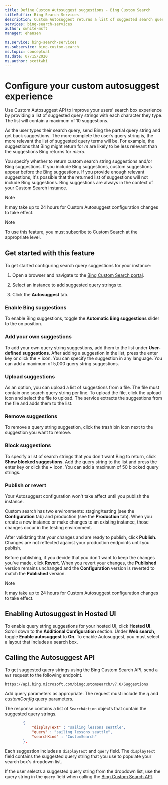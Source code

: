 ```yaml
---
title: Define Custom Autosuggest suggestions - Bing Custom Search
titleSuffix: Bing Search Services
description: Custom Autosuggest returns a list of suggested search query strings that are relevant to your search experience.
services: bing-search-services
author: swhite-msft
manager: ehansen

ms.service: bing-search-services
ms.subservice: bing-custom-search
ms.topic: conceptual
ms.date: 07/15/2020
ms.author: scottwhi
---
```


# Configure your custom autosuggest experience

Use Custom Autosuggest API to improve your users' search box experience by providing a list of suggested query strings with each character they type. The list will contain a maximum of 10 suggestions.

As the user types their search query, send Bing the partial query string and get back suggestions. The more complete the user’s query string is, the more relevant the list of suggested query terms will be. For example, the suggestions that Bing might return for *m* are likely to be less relevant than the suggestions Bing returns for *micro*. 

You specify whether to return custom search string suggestions and/or Bing suggestions. If you include Bing suggestions, custom suggestions appear before the Bing suggestions. If you provide enough relevant suggestions, it's possible that the returned list of suggestions will not include Bing suggestions. Bing suggestions are always in the context of your Custom Search instance. 


>[!NOTE]  
>It may take up to 24 hours for Custom Autosuggest configuration changes to take effect.


> [!NOTE]
> To use this feature, you must subscribe to Custom Search at the appropriate level.


## Get started with this feature

To get started configuring search query suggestions for your instance:

1. Open a browser and navigate to the [Bing Custom Search portal](https://customsearch.ai).  
   
1. Select an instance to add suggested query strings to.  
   
1. Click the **Autosuggest** tab.  


### Enable Bing suggestions

To enable Bing suggestions, toggle the **Automatic Bing suggestions** slider to the on position. 


### Add your own suggestions

To add your own query string suggestions, add them to the list under **User-defined suggestions**. After adding a suggestion in the list, press the enter key or click the **+** icon. You can specify the suggestion in any language. You can add a maximum of 5,000 query string suggestions.


### Upload suggestions

As an option, you can upload a list of suggestions from a file. The file must contain one search query string per line. To upload the file, click the upload icon and select the file to upload. The service extracts the suggestions from the file and adds them to the list.


### Remove suggestions

To remove a query string suggestion, click the trash bin icon next to the suggestion you want to remove.


### Block suggestions

To specify a list of search strings that you don't want Bing to return, click **Show blocked suggestions**. Add the query string to the list and press the enter key or click the **+** icon. You can add a maximum of 50 blocked query strings.


### Publish or revert

Your Autosuggest configuration won't take affect until you publish the instance.

Custom search has two environments: staging/testing (see the **Configuration** tab) and production (see the **Production** tab). When you create a new instance or make changes to an existing instance, those changes occur in the testing environment.

After validating that your changes and are ready to publish, click **Publish**. Changes are not reflected against your production endpoints until you publish.

Before publishing, if you decide that you don't want to keep the changes you've made, click **Revert**. When you revert your changes, the **Published** version remains unchanged and the **Configuration** version is reverted to match the **Published** version.


>[!NOTE]  
>It may take up to 24 hours for Custom Autosuggest configuration changes to take effect.



## Enabling Autosuggest in Hosted UI

To enable query string suggestions for your hosted UI, click **Hosted UI**. Scroll down to the **Additional Configuration** section. Under **Web search**, toggle **Enable autosuggest** to **On**. To enable Autosuggest, you must select a layout that includes a search box.


## Calling the Autosuggest API

To get suggested query strings using the Bing Custom Search API, send a `GET` request to the following endpoint.

`https://api.bing.microsoft.com/bingcustomsearch/v7.0/Suggestions`

Add query parameters as appropriate. The request must include the *q* and *customConfig* query parameters.

The response contains a list of `SearchAction` objects that contain the suggested query strings.

```json
        {  
            "displayText" : "sailing lessons seattle",  
            "query" : "sailing lessons seattle",  
            "searchKind" : "CustomSearch"  
        },  
```

Each suggestion includes a `displayText` and `query` field. The `displayText` field contains the suggested query string that you use to populate your search box's dropdown list.

If the user selects a suggested query string from the dropdown list, use the query string in the `query` field when calling the [Bing Custom Search API](../bing-custom-search/overview.md).

